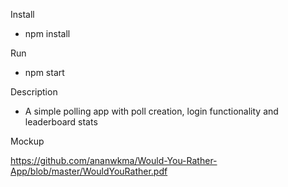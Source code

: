 Install

- npm install

Run

- npm start

Description

- A simple polling app with poll creation, login functionality and leaderboard stats 

Mockup

https://github.com/ananwkma/Would-You-Rather-App/blob/master/WouldYouRather.pdf
